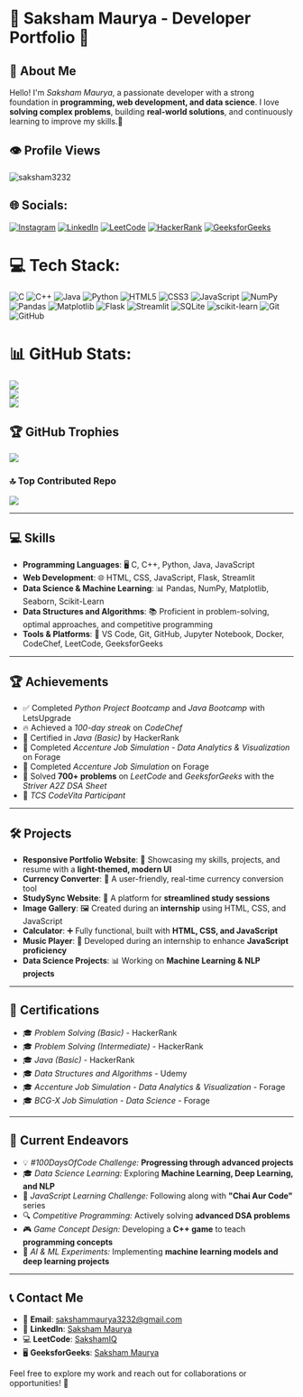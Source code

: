 # 🌟 Saksham Maurya - Developer Portfolio 🌟

## 👋 About Me  
Hello! I'm *Saksham Maurya*, a passionate developer with a strong foundation in **programming, web development, and data science**. I love **solving complex problems**, building **real-world solutions**, and continuously learning to improve my skills.🚀 

## 👁️ Profile Views
<p align="left"> <img src="https://komarev.com/ghpvc/?username=saksham3232&label=Profile%20views&color=0e75b6&style=flat" alt="saksham3232" /> </p>

## 🌐 Socials:
[![Instagram](https://img.shields.io/badge/Instagram-%23E4405F.svg?logo=Instagram&logoColor=white)](https://instagram.com/maisakshamhoo) [![LinkedIn](https://img.shields.io/badge/LinkedIn-%230077B5.svg?logo=linkedin&logoColor=white)](https://linkedin.com/in/saksham-maurya-3feb) [![LeetCode](https://img.shields.io/badge/-LeetCode-white?style=flat-square&logo=leetcode&logoColor=FFA116)](https://leetcode.com/sakshamIQ/) [![HackerRank](https://img.shields.io/badge/-HackerRank-white?style=flat-square&logo=hackerrank&logoColor=2EC866)](https://www.hackerrank.com/profile/sakshammaurya678) [![GeeksforGeeks](https://img.shields.io/badge/-GeeksforGeeks-darkgreen?style=flat-square&logo=geeksforgeeks)](https://auth.geeksforgeeks.org/user/sakshammacdz4/)


# 💻 Tech Stack:
![C](https://img.shields.io/badge/c-%2300599C.svg?style=for-the-badge&logo=c&logoColor=white) ![C++](https://img.shields.io/badge/c++-%2300599C.svg?style=for-the-badge&logo=c%2B%2B&logoColor=white) ![Java](https://img.shields.io/badge/java-%23ED8B00.svg?style=for-the-badge&logo=openjdk&logoColor=white) ![Python](https://img.shields.io/badge/python-3670A0?style=for-the-badge&logo=python&logoColor=ffdd54) ![HTML5](https://img.shields.io/badge/html5-%23E34F26.svg?style=for-the-badge&logo=html5&logoColor=white) ![CSS3](https://img.shields.io/badge/css3-%231572B6.svg?style=for-the-badge&logo=css3&logoColor=white) ![JavaScript](https://img.shields.io/badge/javascript-%23323330.svg?style=for-the-badge&logo=javascript&logoColor=%23F7DF1E) ![NumPy](https://img.shields.io/badge/numpy-%23013243.svg?style=for-the-badge&logo=numpy&logoColor=white) ![Pandas](https://img.shields.io/badge/pandas-%23150458.svg?style=for-the-badge&logo=pandas&logoColor=white) ![Matplotlib](https://img.shields.io/badge/Matplotlib-%23ffffff.svg?style=for-the-badge&logo=Matplotlib&logoColor=black) ![Flask](https://img.shields.io/badge/flask-%23000.svg?style=for-the-badge&logo=flask&logoColor=white) ![Streamlit](https://img.shields.io/badge/Streamlit-%23FE4B4B.svg?style=for-the-badge&logo=streamlit&logoColor=white) ![SQLite](https://img.shields.io/badge/sqlite-%2307405e.svg?style=for-the-badge&logo=sqlite&logoColor=white) ![scikit-learn](https://img.shields.io/badge/scikit--learn-%23F7931E.svg?style=for-the-badge&logo=scikit-learn&logoColor=white) ![Git](https://img.shields.io/badge/git-%23F05033.svg?style=for-the-badge&logo=git&logoColor=white) ![GitHub](https://img.shields.io/badge/github-%23121011.svg?style=for-the-badge&logo=github&logoColor=white)

# 📊 GitHub Stats:
![](https://github-readme-stats.vercel.app/api?username=saksham3232&theme=dark&hide_border=false&include_all_commits=false&count_private=false)<br/>
![](https://github-readme-streak-stats.herokuapp.com/?user=saksham3232&theme=dark&hide_border=false)<br/>
![](https://github-readme-stats.vercel.app/api/top-langs/?username=saksham3232&theme=dark&hide_border=false&include_all_commits=false&count_private=false&layout=compact)

## 🏆 GitHub Trophies
![](https://github-profile-trophy.vercel.app/?username=saksham3232&theme=radical&no-frame=false&no-bg=true&margin-w=4)

### 🔝 Top Contributed Repo
![](https://github-contributor-stats.vercel.app/api?username=saksham3232&limit=5&theme=dark&combine_all_yearly_contributions=true)


---

## 💻 Skills  
- **Programming Languages**: 🖥 C, C++, Python, Java, JavaScript  
- **Web Development**: 🌐 HTML, CSS, JavaScript, Flask, Streamlit  
- **Data Science & Machine Learning**: 📊 Pandas, NumPy, Matplotlib, Seaborn, Scikit-Learn  
- **Data Structures and Algorithms**: 📚 Proficient in problem-solving, optimal approaches, and competitive programming  
- **Tools & Platforms**: 🔧 VS Code, Git, GitHub, Jupyter Notebook, Docker, CodeChef, LeetCode, GeeksforGeeks  

---

## 🏆 Achievements  
- ✅ Completed *Python Project Bootcamp* and *Java Bootcamp* with LetsUpgrade  
- 🔥 Achieved a *100-day streak* on *CodeChef*  
- 📜 Certified in *Java (Basic)* by HackerRank  
- 🏅 Completed *Accenture Job Simulation - Data Analytics & Visualization* on Forage  
- 🏅 Completed *Accenture Job Simulation* on Forage  
- 🧩 Solved **700+ problems** on *LeetCode* and *GeeksforGeeks* with the *Striver A2Z DSA Sheet*  
- 🎯 *TCS CodeVita Participant*  

---

## 🛠 Projects  
- **Responsive Portfolio Website**: 🌟 Showcasing my skills, projects, and resume with a **light-themed, modern UI**  
- **Currency Converter**: 💱 A user-friendly, real-time currency conversion tool  
- **StudySync Website**: 📖 A platform for **streamlined study sessions**  
- **Image Gallery**: 🖼 Created during an **internship** using HTML, CSS, and JavaScript  
- **Calculator**: ➕ Fully functional, built with **HTML, CSS, and JavaScript**  
- **Music Player**: 🎵 Developed during an internship to enhance **JavaScript proficiency**  
- **Data Science Projects**: 📊 Working on **Machine Learning & NLP projects**  

---

## 🏅 Certifications  
- 🎓 *Problem Solving (Basic)* - HackerRank  
- 🎓 *Problem Solving (Intermediate)* - HackerRank  
- 🎓 *Java (Basic)* - HackerRank  
- 🎓 *Data Structures and Algorithms* - Udemy  
- 🎓 *Accenture Job Simulation - Data Analytics & Visualization* - Forage  
- 🎓 *BCG-X Job Simulation - Data Science* - Forage  

---

## 🚀 Current Endeavors  
- 💡 *#100DaysOfCode Challenge:* **Progressing through advanced projects**  
- 🎓 *Data Science Learning:* Exploring **Machine Learning, Deep Learning, and NLP**  
- 📘 *JavaScript Learning Challenge:* Following along with **"Chai Aur Code"** series  
- 🔍 *Competitive Programming:* Actively solving **advanced DSA problems**  
- 🎮 *Game Concept Design:* Developing a **C++ game** to teach **programming concepts**  
- 🤖 *AI & ML Experiments:* Implementing **machine learning models and deep learning projects**  

---

## 📞 Contact Me  
- 📧 **Email**: sakshammaurya3232@gmail.com  
- 🔗 **LinkedIn**: [Saksham Maurya](https://www.linkedin.com/in/saksham-maurya-3feb?utm_source=share&utm_campaign=share_via&utm_content=profile&utm_medium=android_app)  
- 💻 **LeetCode**: [SakshamIQ](https://leetcode.com/u/sakshamIQ/)  
- 🖥 **GeeksforGeeks**: [Saksham Maurya](https://www.geeksforgeeks.org/user/sakshammacdz4/)  

Feel free to explore my work and reach out for collaborations or opportunities! 🤝 
